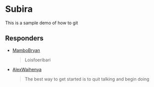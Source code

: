# Subira
This is a sample demo of how to git

## Responders
- [MamboBryan](https://github.com/MamboBryan)
  > Loisfoeribari

- [AlexWaihenya](https://github.com/alexwaihenya)
  > The best way to get started is to quit talking and begin doing